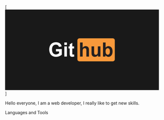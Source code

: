 [![Header](https://github.com/AlexeySokolovsky/AlexeySokolovsky/blob/main/assets/1185320_3.jpg)]

Hello everyone, I am a web developer, I really like to get new skills.

Languages and Tools